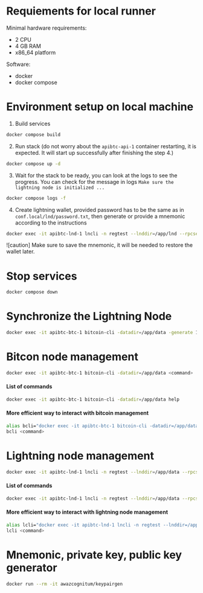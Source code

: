 # Requiements for local runner

Minimal hardware requirements:

- 2 CPU
- 4 GB RAM
- x86_64 platform

Software:

- docker
- docker compose

# Environment setup on local machine

1. Build services

```bash
docker compose build
```

2. Run stack (do not worry about the `apibtc-api-1` container restarting, it is expected. It will start up successfully after finishing the step 4.)

```bash
docker compose up -d
```

3. Wait for the stack to be ready, you can look at the logs to see the progress. You can check for the message in logs `Make sure the lightning node is initialized ...`

```bash
docker compose logs -f
```

4. Create lightning wallet, provided password has to be the same as in `conf.local/lnd/password.txt`, then generate or provide a mnemonic according to the instructions

```bash
docker exec -it apibtc-lnd-1 lncli -n regtest --lnddir=/app/lnd --rpcserver=localhost:11009 create
```

![caution] Make sure to save the mnemonic, it will be needed to restore the wallet later. 



# Stop services

```bash
docker compose down
```

# Synchronize the Lightning Node

```bash
docker exec -it apibtc-btc-1 bitcoin-cli -datadir=/app/data -generate 10
```

# Bitcon node management

```bash
docker exec -it apibtc-btc-1 bitcoin-cli -datadir=/app/data <command>
```

#### List of commands

```bash
docker exec -it apibtc-btc-1 bitcoin-cli -datadir=/app/data help
```

#### More efficient way to interact with bitcoin management

```bash
alias bcli="docker exec -it apibtc-btc-1 bitcoin-cli -datadir=/app/data"
bcli <command>
```


# Lightning node management

```bash
docker exec -it apibtc-lnd-1 lncli -n regtest --lnddir=/app/data --rpcserver=localhost:11009 <command>
```

#### List of commands

```bash
docker exec -it apibtc-lnd-1 lncli -n regtest --lnddir=/app/data --rpcserver=localhost:11009 help
```

#### More efficient way to interact with lightning node management

```bash
alias lcli="docker exec -it apibtc-lnd-1 lncli -n regtest --lnddir=/app/data --rpcserver=localhost:11009"
lcli <command>
```

# Mnemonic, private key, public key generator

```bash
docker run --rm -it awazcognitum/keypairgen
```
